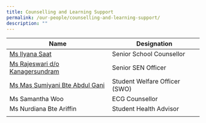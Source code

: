 ```yaml
---
title: Counselling and Learning Support
permalink: /our-people/counselling-and-learning-support/
description: ""
---
```

| Name | Designation | 
| -------- | -------- | 
|[Ms Ilyana Saat](mailto:ilyana_saat@schools.gov.sg)|Senior School Counsellor
|[Ms Rajeswari d/o Kanagersundram](mailto:rajeswari_kanagersundram@schools.gov.sg)|Senior SEN Officer
|[Ms Mas Sumiyani Bte Abdul Gani](mailto:Mas_Sumiyani_Abdul_Gani@schools.gov.sg)|Student Welfare Officer (SWO)
|Ms Samantha Woo|ECG Counsellor
|Ms Nurdiana Bte Ariffin|Student Health Advisor
||